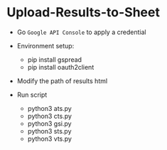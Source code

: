 # Upload-Results-to-Sheet

- Go `Google API Console` to apply a credential

- Environment setup:
	- pip install gspread
	- pip install oauth2client
  
- Modify the path of results html
  
- Run script
  - python3 ats.py
  - python3 cts.py
  - python3 gsi.py
  - python3 sts.py
  - python3 vts.py
